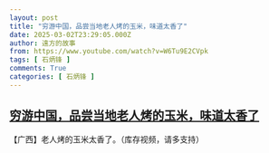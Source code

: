 ```yaml
---
layout: post
title: "穷游中国，品尝当地老人烤的玉米，味道太香了"
date: 2025-03-02T23:29:05.000Z
author: 遠方的故事
from: https://www.youtube.com/watch?v=W6Tu9E2CVpk
tags: [ 石炳锋 ]
comments: True
categories: [ 石炳锋 ]
---
```

<!--1740958145000-->
[穷游中国，品尝当地老人烤的玉米，味道太香了](https://www.youtube.com/watch?v=W6Tu9E2CVpk)
------

<div>
【广西】老人烤的玉米太香了。（库存视频，请多支持）
</div>
